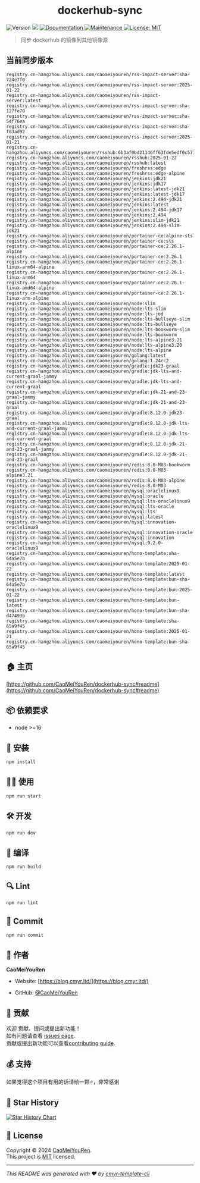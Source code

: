 <h1 align="center">dockerhub-sync </h1>
<p>
  <img alt="Version" src="https://img.shields.io/badge/version-0.1.0-blue.svg?cacheSeconds=2592000" />
  <img src="https://img.shields.io/badge/node-%3E%3D16-blue.svg" />
  <a href="https://github.com/CaoMeiYouRen/dockerhub-sync#readme" target="_blank">
    <img alt="Documentation" src="https://img.shields.io/badge/documentation-yes-brightgreen.svg" />
  </a>
  <a href="https://github.com/CaoMeiYouRen/dockerhub-sync/graphs/commit-activity" target="_blank">
    <img alt="Maintenance" src="https://img.shields.io/badge/Maintained%3F-yes-green.svg" />
  </a>
  <a href="https://github.com/CaoMeiYouRen/dockerhub-sync/blob/master/LICENSE" target="_blank">
    <img alt="License: MIT" src="https://img.shields.io/github/license/CaoMeiYouRen/dockerhub-sync?color=yellow" />
  </a>
</p>


> 同步 dockerhub 的镜像到其他镜像源

## 当前同步版本

<!-- DOCKER_START -->
```
registry.cn-hangzhou.aliyuncs.com/caomeiyouren/rss-impact-server:sha-724e7f0
registry.cn-hangzhou.aliyuncs.com/caomeiyouren/rss-impact-server:2025-01-22
registry.cn-hangzhou.aliyuncs.com/caomeiyouren/rss-impact-server:latest
registry.cn-hangzhou.aliyuncs.com/caomeiyouren/rss-impact-server:sha-127fe70
registry.cn-hangzhou.aliyuncs.com/caomeiyouren/rss-impact-server:sha-54f76ea
registry.cn-hangzhou.aliyuncs.com/caomeiyouren/rss-impact-server:sha-f83ad92
registry.cn-hangzhou.aliyuncs.com/caomeiyouren/rss-impact-server:2025-01-21
registry.cn-hangzhou.aliyuncs.com/caomeiyouren/rsshub:6b3af0bd21146ff63fde5edf0c5714c29ece1a91
registry.cn-hangzhou.aliyuncs.com/caomeiyouren/rsshub:2025-01-22
registry.cn-hangzhou.aliyuncs.com/caomeiyouren/rsshub:latest
registry.cn-hangzhou.aliyuncs.com/caomeiyouren/freshrss:edge
registry.cn-hangzhou.aliyuncs.com/caomeiyouren/freshrss:edge-alpine
registry.cn-hangzhou.aliyuncs.com/caomeiyouren/jenkins:jdk21
registry.cn-hangzhou.aliyuncs.com/caomeiyouren/jenkins:jdk17
registry.cn-hangzhou.aliyuncs.com/caomeiyouren/jenkins:latest-jdk21
registry.cn-hangzhou.aliyuncs.com/caomeiyouren/jenkins:latest-jdk17
registry.cn-hangzhou.aliyuncs.com/caomeiyouren/jenkins:2.494-jdk21
registry.cn-hangzhou.aliyuncs.com/caomeiyouren/jenkins:latest
registry.cn-hangzhou.aliyuncs.com/caomeiyouren/jenkins:2.494-jdk17
registry.cn-hangzhou.aliyuncs.com/caomeiyouren/jenkins:2.494
registry.cn-hangzhou.aliyuncs.com/caomeiyouren/jenkins:slim-jdk21
registry.cn-hangzhou.aliyuncs.com/caomeiyouren/jenkins:2.494-slim-jdk21
registry.cn-hangzhou.aliyuncs.com/caomeiyouren/portainer-ce:alpine-sts
registry.cn-hangzhou.aliyuncs.com/caomeiyouren/portainer-ce:sts
registry.cn-hangzhou.aliyuncs.com/caomeiyouren/portainer-ce:2.26.1-alpine
registry.cn-hangzhou.aliyuncs.com/caomeiyouren/portainer-ce:2.26.1
registry.cn-hangzhou.aliyuncs.com/caomeiyouren/portainer-ce:2.26.1-linux-arm64-alpine
registry.cn-hangzhou.aliyuncs.com/caomeiyouren/portainer-ce:2.26.1-linux-arm64
registry.cn-hangzhou.aliyuncs.com/caomeiyouren/portainer-ce:2.26.1-linux-amd64-alpine
registry.cn-hangzhou.aliyuncs.com/caomeiyouren/portainer-ce:2.26.1-linux-arm-alpine
registry.cn-hangzhou.aliyuncs.com/caomeiyouren/node:slim
registry.cn-hangzhou.aliyuncs.com/caomeiyouren/node:lts-slim
registry.cn-hangzhou.aliyuncs.com/caomeiyouren/node:lts-jod
registry.cn-hangzhou.aliyuncs.com/caomeiyouren/node:lts-bullseye-slim
registry.cn-hangzhou.aliyuncs.com/caomeiyouren/node:lts-bullseye
registry.cn-hangzhou.aliyuncs.com/caomeiyouren/node:lts-bookworm-slim
registry.cn-hangzhou.aliyuncs.com/caomeiyouren/node:lts-bookworm
registry.cn-hangzhou.aliyuncs.com/caomeiyouren/node:lts-alpine3.21
registry.cn-hangzhou.aliyuncs.com/caomeiyouren/node:lts-alpine3.20
registry.cn-hangzhou.aliyuncs.com/caomeiyouren/node:lts-alpine
registry.cn-hangzhou.aliyuncs.com/caomeiyouren/golang:latest
registry.cn-hangzhou.aliyuncs.com/caomeiyouren/golang:1.24rc2
registry.cn-hangzhou.aliyuncs.com/caomeiyouren/gradle:jdk23-graal
registry.cn-hangzhou.aliyuncs.com/caomeiyouren/gradle:jdk-lts-and-current-graal-jammy
registry.cn-hangzhou.aliyuncs.com/caomeiyouren/gradle:jdk-lts-and-current-graal
registry.cn-hangzhou.aliyuncs.com/caomeiyouren/gradle:jdk-21-and-23-graal-jammy
registry.cn-hangzhou.aliyuncs.com/caomeiyouren/gradle:jdk-21-and-23-graal
registry.cn-hangzhou.aliyuncs.com/caomeiyouren/gradle:8.12.0-jdk23-graal
registry.cn-hangzhou.aliyuncs.com/caomeiyouren/gradle:8.12.0-jdk-lts-and-current-graal-jammy
registry.cn-hangzhou.aliyuncs.com/caomeiyouren/gradle:8.12.0-jdk-lts-and-current-graal
registry.cn-hangzhou.aliyuncs.com/caomeiyouren/gradle:8.12.0-jdk-21-and-23-graal-jammy
registry.cn-hangzhou.aliyuncs.com/caomeiyouren/gradle:8.12.0-jdk-21-and-23-graal
registry.cn-hangzhou.aliyuncs.com/caomeiyouren/redis:8.0-M03-bookworm
registry.cn-hangzhou.aliyuncs.com/caomeiyouren/redis:8.0-M03-alpine3.21
registry.cn-hangzhou.aliyuncs.com/caomeiyouren/redis:8.0-M03-alpine
registry.cn-hangzhou.aliyuncs.com/caomeiyouren/redis:8.0-M03
registry.cn-hangzhou.aliyuncs.com/caomeiyouren/mysql:oraclelinux9
registry.cn-hangzhou.aliyuncs.com/caomeiyouren/mysql:oracle
registry.cn-hangzhou.aliyuncs.com/caomeiyouren/mysql:lts-oraclelinux9
registry.cn-hangzhou.aliyuncs.com/caomeiyouren/mysql:lts-oracle
registry.cn-hangzhou.aliyuncs.com/caomeiyouren/mysql:lts
registry.cn-hangzhou.aliyuncs.com/caomeiyouren/mysql:latest
registry.cn-hangzhou.aliyuncs.com/caomeiyouren/mysql:innovation-oraclelinux9
registry.cn-hangzhou.aliyuncs.com/caomeiyouren/mysql:innovation-oracle
registry.cn-hangzhou.aliyuncs.com/caomeiyouren/mysql:innovation
registry.cn-hangzhou.aliyuncs.com/caomeiyouren/mysql:9.2.0-oraclelinux9
registry.cn-hangzhou.aliyuncs.com/caomeiyouren/hono-template:sha-64a5e7b
registry.cn-hangzhou.aliyuncs.com/caomeiyouren/hono-template:2025-01-22
registry.cn-hangzhou.aliyuncs.com/caomeiyouren/hono-template:latest
registry.cn-hangzhou.aliyuncs.com/caomeiyouren/hono-template:bun-sha-64a5e7b
registry.cn-hangzhou.aliyuncs.com/caomeiyouren/hono-template:bun-2025-01-22
registry.cn-hangzhou.aliyuncs.com/caomeiyouren/hono-template:bun-latest
registry.cn-hangzhou.aliyuncs.com/caomeiyouren/hono-template:bun-sha-d47493b
registry.cn-hangzhou.aliyuncs.com/caomeiyouren/hono-template:sha-65a9f45
registry.cn-hangzhou.aliyuncs.com/caomeiyouren/hono-template:2025-01-21
registry.cn-hangzhou.aliyuncs.com/caomeiyouren/hono-template:bun-sha-65a9f45
```
<!-- DOCKER_END -->

## 🏠 主页

[https://github.com/CaoMeiYouRen/dockerhub-sync#readme](https://github.com/CaoMeiYouRen/dockerhub-sync#readme)


## 📦 依赖要求


- node >=16

## 🚀 安装

```sh
npm install
```

## 👨‍💻 使用

```sh
npm run start
```

## 🛠️ 开发

```sh
npm run dev
```

## 🔧 编译

```sh
npm run build
```

## 🔍 Lint

```sh
npm run lint
```

## 💾 Commit

```sh
npm run commit
```


## 👤 作者


**CaoMeiYouRen**

* Website: [https://blog.cmyr.ltd/](https://blog.cmyr.ltd/)

* GitHub: [@CaoMeiYouRen](https://github.com/CaoMeiYouRen)


## 🤝 贡献

欢迎 贡献、提问或提出新功能！<br />如有问题请查看 [issues page](https://github.com/CaoMeiYouRen/dockerhub-sync/issues). <br/>贡献或提出新功能可以查看[contributing guide](https://github.com/CaoMeiYouRen/dockerhub-sync/blob/master/CONTRIBUTING.md).

## 💰 支持

如果觉得这个项目有用的话请给一颗⭐️，非常感谢

## 🌟 Star History

[![Star History Chart](https://api.star-history.com/svg?repos=CaoMeiYouRen/dockerhub-sync&type=Date)](https://star-history.com/#CaoMeiYouRen/dockerhub-sync&Date)

## 📝 License

Copyright © 2024 [CaoMeiYouRen](https://github.com/CaoMeiYouRen).<br />
This project is [MIT](https://github.com/CaoMeiYouRen/dockerhub-sync/blob/master/LICENSE) licensed.

***
_This README was generated with ❤️ by [cmyr-template-cli](https://github.com/CaoMeiYouRen/cmyr-template-cli)_
